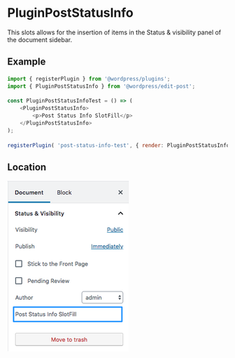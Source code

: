 # PluginPostStatusInfo

This slots allows for the insertion of items in the Status & visibility panel of the document sidebar.

## Example

```js
import { registerPlugin } from '@wordpress/plugins';
import { PluginPostStatusInfo } from '@wordpress/edit-post';

const PluginPostStatusInfoTest = () => (
	<PluginPostStatusInfo>
		<p>Post Status Info SlotFill</p>
	</PluginPostStatusInfo>
);

registerPlugin( 'post-status-info-test', { render: PluginPostStatusInfoTest } );
```

## Location

![Location in the Status & visibility panel](https://raw.githubusercontent.com/WordPress/gutenberg/HEAD/docs/designers-developers/assets/plugin-post-status-info-location.png?raw=true)

